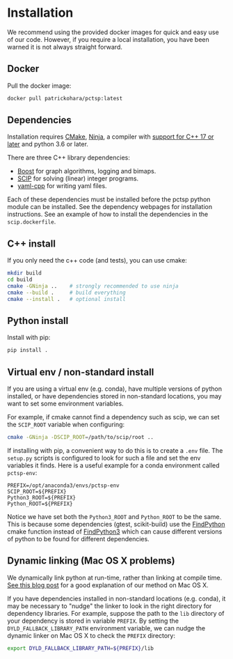 # Installation

We recommend using the provided docker images for quick and easy use of our code.
However, if you require a local installation, you have been warned it is not always straight forward.

## Docker

Pull the docker image:

```bash
docker pull patrickohara/pctsp:latest
```

## Dependencies

Installation requires [CMake](https://cmake.org/), [Ninja](https://ninja-build.org/), a compiler with [support for C++ 17 or later](https://en.cppreference.com/w/cpp/compiler_support) and python 3.6 or later.

There are three C++ library dependencies:
- [Boost](https://www.boost.org/) for graph algorithms, logging and bimaps.
- [SCIP](https://www.scipopt.org/) for solving (linear) integer programs.
- [yaml-cpp](https://github.com/jbeder/yaml-cpp) for writing yaml files.

Each of these dependencies must be installed before the pctsp python module can be installed.
See the dependency webpages for installation instructions.
See an example of how to install the dependencies in the `scip.dockerfile`.

## C++ install

If you only need the c++ code (and tests), you can use cmake:

```bash
mkdir build
cd build
cmake -GNinja ..    # strongly recommended to use ninja
cmake --build .     # build everything
cmake --install .   # optional install
```

## Python install

Install with pip:

```bash
pip install .
```

## Virtual env / non-standard install

If you are using a virtual env (e.g. conda), have multiple versions of python installed,
or have dependencies stored in non-standard locations,
you may want to set some environment variables.

For example, if cmake cannot find a dependency such as scip, we can set the `SCIP_ROOT` variable when configuring:
```bash
cmake -GNinja -DSCIP_ROOT=/path/to/scip/root ..
```

If installing with pip, a convenient way to do this is to create a `.env` file.
The `setup.py` scripts is configured to look for such a file and set the env variables it finds.
Here is a useful example for a conda environment called `pctsp-env`:

```
PREFIX=/opt/anaconda3/envs/pctsp-env
SCIP_ROOT=${PREFIX}
Python3_ROOT=${PREFIX}
Python_ROOT=${PREFIX}
```

Notice we have set both the `Python3_ROOT` and `Python_ROOT` to be the same.
This is because some dependencies (gtest, scikit-build) use the [FindPython](https://cmake.org/cmake/help/latest/module/FindPython.html)
cmake function instead of [FindPython3](https://cmake.org/cmake/help/latest/module/FindPython3.html?highlight=findpython3) which can cause different versions of python to be found for different dependencies.

## Dynamic linking (Mac OS X problems)

We dynamically link python at run-time, rather than linking at compile time.
[See this blog post](https://cmake.org/cmake/help/latest/module/FindPython3.html?highlight=findpython3) for a good explanation of our method on Mac OS X.

If you have dependencies installed in non-standard locations (e.g. conda), it may be necessary to "nudge" the linker to look in the right directory for dependency libraries.
For example, suppose the path to the `lib` directory of your dependency is stored in variable `PREFIX`.
By setting the `DYLD_FALLBACK_LIBRARY_PATH` environment variable, we can nudge the dynamic linker on Mac OS X to check the `PREFIX` directory:
```bash
export DYLD_FALLBACK_LIBRARY_PATH=${PREFIX}/lib
```
